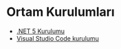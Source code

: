 # Ortam Kurulumları

- [.NET 5 Kurulumu](1-net-5-kurulumu/)
- [Visual Studio Code kurulumu](2-vscode-kurulumu/)
